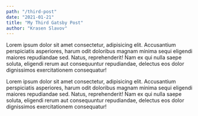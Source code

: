 ```yaml
---
path: "/third-post"
date: "2021-01-21"
title: "My Third Gatsby Post"
author: "Krasen Slavov"
---
```


Lorem ipsum dolor sit amet consectetur, adipisicing elit. Accusantium
perspiciatis asperiores, harum odit doloribus magnam minima sequi
eligendi maiores repudiandae sed. Natus, reprehenderit! Nam ex qui nulla
saepe soluta, eligendi rerum aut consequuntur repudiandae, delectus eos
dolor dignissimos exercitationem consequatur!

Lorem ipsum dolor sit amet consectetur, adipisicing elit. Accusantium
perspiciatis asperiores, harum odit doloribus magnam minima sequi
eligendi maiores repudiandae sed. Natus, reprehenderit! Nam ex qui nulla
saepe soluta, eligendi rerum aut consequuntur repudiandae, delectus eos
dolor dignissimos exercitationem consequatur!

